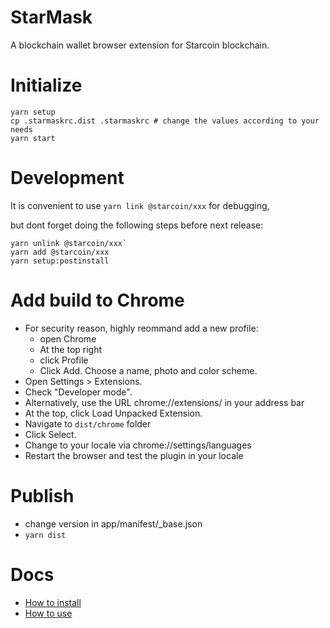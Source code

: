 # StarMask
A blockchain wallet browser extension for Starcoin blockchain.

# Initialize
```
yarn setup
cp .starmaskrc.dist .starmaskrc # change the values according to your needs
yarn start
```
# Development

It is convenient to use `yarn link @starcoin/xxx` for debugging,

but dont forget doing the following steps before next release:

```
yarn unlink @starcoin/xxx`
yarn add @starcoin/xxx
yarn setup:postinstall
```

# Add build to Chrome
- For security reason, highly reommand add a new profile: 
    - open Chrome
    - At the top right
    - click Profile
    - Click Add. Choose a name, photo and color scheme.
- Open Settings > Extensions.
- Check "Developer mode".
- Alternatively, use the URL chrome://extensions/ in your address bar
- At the top, click Load Unpacked Extension.
- Navigate to `dist/chrome` folder
- Click Select.
- Change to your locale via chrome://settings/languages
- Restart the browser and test the plugin in your locale

# Publish
- change version in app/manifest/_base.json
- `yarn dist`

# Docs
- [How to install](./docs/how-to-install.md)
- [How to use](./docs/how-to-use.md)